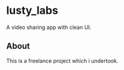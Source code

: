 # lusty_labs

A video sharing app with clean UI.

## About

This is a freelance project which i undertook.
